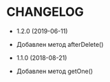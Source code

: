 CHANGELOG
=========

* 1.2.0 (2019-06-11)

 * Добавлен метод afterDelete()
  

  
* 1.1.0 (2018-08-21)

 * Добавлен метод getOne()
  
